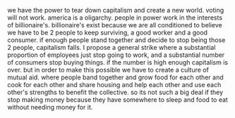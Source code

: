 we have the power to tear down capitalism and create a new world. voting will not work. america is a oligarchy. people in power work in the interests of billionaire's. billionaire's exist because we are all conditioned to believe we have to be 2 people to keep surviving, a good worker and a good consumer. if enough people stand together and decide to stop being those 2 people, capitalism falls. I propose a general strike where a substantial proportion of employees just stop going to work, and a substantial number of consumers stop buying things. if the number is high enough capitalism is over. but in order to make this possible we have to create a culture of mutual aid. where people band together and grow food for each other and cook for each other and share housing and help each other and use each other's strengths to benefit the collective. so its not such a big deal if they stop making money because they have somewhere to sleep and food to eat without needing money for it.
